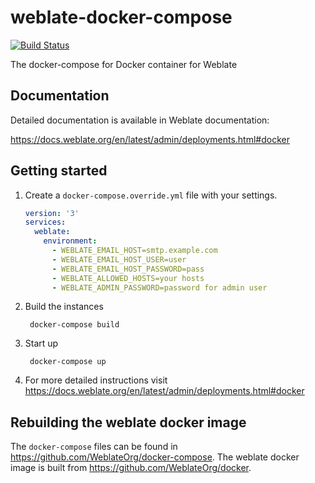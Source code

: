 # weblate-docker-compose

[![Build Status](https://travis-ci.com/WeblateOrg/docker-compose.svg?branch=master)](https://travis-ci.com/WeblateOrg/docker-compose)

The docker-compose for Docker container for Weblate

## Documentation

Detailed documentation is available in Weblate documentation:

https://docs.weblate.org/en/latest/admin/deployments.html#docker

## Getting started

1. Create a `docker-compose.override.yml` file with your settings.

    ```yml
    version: '3'
    services:
      weblate:
        environment:
          - WEBLATE_EMAIL_HOST=smtp.example.com
          - WEBLATE_EMAIL_HOST_USER=user
          - WEBLATE_EMAIL_HOST_PASSWORD=pass
          - WEBLATE_ALLOWED_HOSTS=your hosts
          - WEBLATE_ADMIN_PASSWORD=password for admin user
    ```

2. Build the instances

        docker-compose build

3. Start up

        docker-compose up

4. For more detailed instructions visit https://docs.weblate.org/en/latest/admin/deployments.html#docker

## Rebuilding the weblate docker image

The `docker-compose` files can be found in https://github.com/WeblateOrg/docker-compose.
The weblate docker image is built from https://github.com/WeblateOrg/docker.
